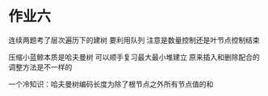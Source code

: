 # 作业六

连续两题考了层次遍历下的建树 要利用队列 注意是数量控制还是叶节点控制结束



压缩小蓝鲸本质是哈夫曼树 可以顺手复习最大最小堆建立 原来插入和删除配合的调整方法是不一样的

一个冷知识：哈夫曼树编码长度为除了根节点之外所有节点值的和